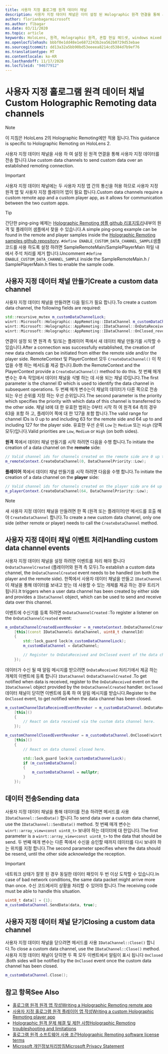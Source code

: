 ```yaml
---
title: 사용자 지정 홀로그램 원격 데이터 채널
description: 사용자 지정 데이터 채널은 이미 설정 된 Holographic 원격 연결을 통해 사용자 데이터를 전송 하는 데 사용할 수 있습니다.
author: florianbagarmicrosoft
ms.author: flbagar
ms.date: 03/11/2020
ms.topic: article
keywords: HoloLens, 원격, Holographic 원격, 혼합 현실 헤드셋, windows mixed reality 헤드셋, 가상 현실 헤드셋, 데이터 채널
ms.openlocfilehash: bbbf0e1dd48e1e6872243b2ea562b0729d53ebae
ms.sourcegitcommit: dd13a32a5bb90bd53eeeea8214cd5384d7b9ef76
ms.translationtype: MT
ms.contentlocale: ko-KR
ms.lasthandoff: 11/17/2020
ms.locfileid: "94677912"
---
```

# <a name="custom-holographic-remoting-data-channels"></a><span data-ttu-id="2737e-104">사용자 지정 홀로그램 원격 데이터 채널</span><span class="sxs-lookup"><span data-stu-id="2737e-104">Custom Holographic Remoting data channels</span></span>

>[!NOTE]
><span data-ttu-id="2737e-105">이 지침은 HoloLens 2의 Holographic Remoting에만 적용 됩니다.</span><span class="sxs-lookup"><span data-stu-id="2737e-105">This guidance is specific to Holographic Remoting on HoloLens 2.</span></span>

<span data-ttu-id="2737e-106">사용자 지정 데이터 채널을 사용 하 여 설정 된 원격 연결을 통해 사용자 지정 데이터를 전송 합니다.</span><span class="sxs-lookup"><span data-stu-id="2737e-106">Use custom data channels to send custom data over an established remoting connection.</span></span>

>[!IMPORTANT]
><span data-ttu-id="2737e-107">사용자 지정 데이터 채널에는 두 사용자 지정 앱 간의 통신을 허용 하므로 사용자 지정 원격 앱 및 사용자 지정 플레이어 앱이 필요 합니다.</span><span class="sxs-lookup"><span data-stu-id="2737e-107">Custom data channels require a custom remote app and a custom player app, as it allows for communication between the two custom apps.</span></span>

>[!TIP]
><span data-ttu-id="2737e-108">간단한 ping-ping 예제는 [Holographic Remoting 샘플 github 리포지토리](https://github.com/microsoft/MixedReality-HolographicRemoting-Samples)내부의 원격 및 플레이어 샘플에서 찾을 수 있습니다.</span><span class="sxs-lookup"><span data-stu-id="2737e-108">A simple ping-pong example can be found in the remote and player samples inside the [Holographic Remoting samples github repository](https://github.com/microsoft/MixedReality-HolographicRemoting-Samples).</span></span> <span data-ttu-id="2737e-109">```#define ENABLE_CUSTOM_DATA_CHANNEL_SAMPLE```샘플 코드를 사용 하도록 설정 하려면 SampleRemoteMain/SamplePlayerMain 파일 내에서 주석 처리를 제거 합니다.</span><span class="sxs-lookup"><span data-stu-id="2737e-109">Uncomment ```#define ENABLE_CUSTOM_DATA_CHANNEL_SAMPLE``` inside the SampleRemoteMain.h / SamplePlayerMain.h files to enable the sample code.</span></span>


## <a name="create-a-custom-data-channel"></a><span data-ttu-id="2737e-110">사용자 지정 데이터 채널 만들기</span><span class="sxs-lookup"><span data-stu-id="2737e-110">Create a custom data channel</span></span>


<span data-ttu-id="2737e-111">사용자 지정 데이터 채널을 만들려면 다음 필드가 필요 합니다.</span><span class="sxs-lookup"><span data-stu-id="2737e-111">To create a custom data channel, the following fields are required:</span></span>
```cpp
std::recursive_mutex m_customDataChannelLock;
winrt::Microsoft::Holographic::AppRemoting::IDataChannel m_customDataChannel = nullptr;
winrt::Microsoft::Holographic::AppRemoting::IDataChannel::OnDataReceived_revoker m_customChannelDataReceivedEventRevoker;
winrt::Microsoft::Holographic::AppRemoting::IDataChannel::OnClosed_revoker m_customChannelClosedEventRevoker;
```

<span data-ttu-id="2737e-112">연결이 설정 되 면 원격 측 및/또는 플레이어 쪽에서 새 데이터 채널 만들기를 시작할 수 있습니다.</span><span class="sxs-lookup"><span data-stu-id="2737e-112">After a connection was successfully established, the creation of new data channels can be initiated from either the remote side and/or the player side.</span></span> <span data-ttu-id="2737e-113">RemoteContext 및 PlayerContext 모두 ```CreateDataChannel()``` 이 작업을 수행 하는 메서드를 제공 합니다.</span><span class="sxs-lookup"><span data-stu-id="2737e-113">Both the RemoteContext and the PlayerContext provide a ```CreateDataChannel()``` method to do this.</span></span> <span data-ttu-id="2737e-114">첫 번째 매개 변수는 후속 작업에서 데이터 채널을 식별 하는 데 사용 되는 채널 ID입니다.</span><span class="sxs-lookup"><span data-stu-id="2737e-114">The first parameter is the channel ID which is used to identify the data channel in subsequent operations.</span></span> <span data-ttu-id="2737e-115">두 번째 매개 변수는이 채널의 데이터가 다른 쪽으로 전송 되는 우선 순위를 지정 하는 우선 순위입니다.</span><span class="sxs-lookup"><span data-stu-id="2737e-115">The second parameter is the priority which specifies the priority with which data of this channel is transferred to the other side.</span></span> <span data-ttu-id="2737e-116">채널 Id에 대 한 유효한 범위는 0부터 시작 하 여 원격 64 측의 경우 63을 포함 하 고, 플레이어 쪽에 대 한 127을 포함 합니다.</span><span class="sxs-lookup"><span data-stu-id="2737e-116">The valid range for channel IDs is 0 up to and including 63 for the remote side and 64 up to and including 127 for the player side.</span></span> <span data-ttu-id="2737e-117">유효한 우선 순위 ```Low``` 는 ```Medium``` 또는 ```High``` (양쪽 모두)입니다.</span><span class="sxs-lookup"><span data-stu-id="2737e-117">Valid priorities are ```Low```, ```Medium``` or ```High``` (on both sides).</span></span>

<span data-ttu-id="2737e-118">**원격** 쪽에서 데이터 채널 만들기를 시작 하려면 다음을 수행 합니다.</span><span class="sxs-lookup"><span data-stu-id="2737e-118">To initiate the creation of a data channel on the **remote** side:</span></span>
```cpp
// Valid channel ids for channels created on the remote side are 0 up to and including 63
m_remoteContext.CreateDataChannel(0, DataChannelPriority::Low);
```

<span data-ttu-id="2737e-119">**플레이어** 쪽에서 데이터 채널 만들기를 시작 하려면 다음을 수행 합니다.</span><span class="sxs-lookup"><span data-stu-id="2737e-119">To initiate the creation of a data channel on the **player** side:</span></span>
```cpp
// Valid channel ids for channels created on the player side are 64 up to and including 127
m_playerContext.CreateDataChannel(64, DataChannelPriority::Low);
```

>[!NOTE]
><span data-ttu-id="2737e-120">새 사용자 지정 데이터 채널을 만들려면 한 쪽 (원격 또는 플레이어)만 메서드를 호출 해야 ```CreateDataChannel``` 합니다.</span><span class="sxs-lookup"><span data-stu-id="2737e-120">To create a new custom data channel, only one side (either remote or player) needs to call the ```CreateDataChannel``` method.</span></span>

## <a name="handling-custom-data-channel-events"></a><span data-ttu-id="2737e-121">사용자 지정 데이터 채널 이벤트 처리</span><span class="sxs-lookup"><span data-stu-id="2737e-121">Handling custom data channel events</span></span>

<span data-ttu-id="2737e-122">사용자 지정 데이터 채널을 설정 하려면 이벤트를 처리 해야 합니다 ```OnDataChannelCreated``` (플레이어와 원격 측 모두).</span><span class="sxs-lookup"><span data-stu-id="2737e-122">To establish a custom data channel, the ```OnDataChannelCreated``` event needs to be handled (on both the player and the remote side).</span></span> <span data-ttu-id="2737e-123">한쪽에서 사용자 데이터 채널을 만들고 ```IDataChannel``` 이 채널을 통해 데이터를 보내고 받는 데 사용할 수 있는 개체를 제공 하는 경우 트리거됩니다.</span><span class="sxs-lookup"><span data-stu-id="2737e-123">It triggers when a user data channel has been created by either side and provides a ```IDataChannel``` object, which can be used to send and receive data over this channel.</span></span>

<span data-ttu-id="2737e-124">이벤트에 수신기를 등록 하려면 ```OnDataChannelCreated``` :</span><span class="sxs-lookup"><span data-stu-id="2737e-124">To register a listener on the ```OnDataChannelCreated``` event:</span></span>
```cpp
m_onDataChannelCreatedEventRevoker = m_remoteContext.OnDataChannelCreated(winrt::auto_revoke,
    [this](const IDataChannel& dataChannel, uint8_t channelId)
    {
        std::lock_guard lock(m_customDataChannelLock);
        m_customDataChannel = dataChannel;

        // Register to OnDataReceived and OnClosed event of the data channel here, see below...
    });
```

<span data-ttu-id="2737e-125">데이터가 수신 될 때 알림 메시지를 받으려면 ```OnDataReceived``` 처리기에서 제공 하는 개체의 이벤트에 등록 합니다 ```IDataChannel``` ```OnDataChannelCreated``` .</span><span class="sxs-lookup"><span data-stu-id="2737e-125">To get notified when data is received, register to the ```OnDataReceived``` event on the ```IDataChannel``` object provided by the ```OnDataChannelCreated``` handler.</span></span> <span data-ttu-id="2737e-126">```OnClosed```데이터 채널이 닫히면 이벤트에 등록 하 여 알림 메시지를 받습니다.</span><span class="sxs-lookup"><span data-stu-id="2737e-126">Register to the ```OnClosed``` event, to get notified when the data channel has been closed.</span></span>

```cpp
m_customChannelDataReceivedEventRevoker = m_customDataChannel.OnDataReceived(winrt::auto_revoke, 
    [this]()
    {
        // React on data received via the custom data channel here.
    });

m_customChannelClosedEventRevoker = m_customDataChannel.OnClosed(winrt::auto_revoke,
    [this]()
    {
        // React on data channel closed here.

        std::lock_guard lock(m_customDataChannelLock);
        if (m_customDataChannel)
        {
            m_customDataChannel = nullptr;
        }
    });
```

## <a name="sending-data"></a><span data-ttu-id="2737e-127">데이터 전송</span><span class="sxs-lookup"><span data-stu-id="2737e-127">Sending data</span></span>

<span data-ttu-id="2737e-128">사용자 지정 데이터 채널을 통해 데이터를 전송 하려면 메서드를 사용 ```IDataChannel::SendData()``` 합니다.</span><span class="sxs-lookup"><span data-stu-id="2737e-128">To send data over a custom data channel, use the ```IDataChannel::SendData()``` method.</span></span> <span data-ttu-id="2737e-129">첫 번째 매개 변수는 ```winrt::array_view<const uint8_t>``` 보내야 하는 데이터에 대 한입니다.</span><span class="sxs-lookup"><span data-stu-id="2737e-129">The first parameter is a ```winrt::array_view<const uint8_t>``` to the data that should be send.</span></span> <span data-ttu-id="2737e-130">두 번째 매개 변수는 다른 쪽에서 수신을 승인할 때까지 데이터를 다시 보내야 하는 위치를 지정 합니다.</span><span class="sxs-lookup"><span data-stu-id="2737e-130">The second parameter specifies where the data should be resend, until the other side acknowledge the reception.</span></span> 

>[!IMPORTANT]
><span data-ttu-id="2737e-131">네트워크 상태가 잘못 된 경우 동일한 데이터 패킷이 두 번 이상 도착할 수 있습니다.</span><span class="sxs-lookup"><span data-stu-id="2737e-131">In case of bad network conditions, the same data packet might arrive more than once.</span></span> <span data-ttu-id="2737e-132">수신 코드에서이 상황을 처리할 수 있어야 합니다.</span><span class="sxs-lookup"><span data-stu-id="2737e-132">The receiving code must be able to handle this situation.</span></span>

```cpp
uint8_t data[] = {1};
m_customDataChannel.SendData(data, true);
```

## <a name="closing-a-custom-data-channel"></a><span data-ttu-id="2737e-133">사용자 지정 데이터 채널 닫기</span><span class="sxs-lookup"><span data-stu-id="2737e-133">Closing a custom data channel</span></span>

<span data-ttu-id="2737e-134">사용자 지정 데이터 채널을 닫으려면 메서드를 사용 ```IDataChannel::Close()``` 합니다.</span><span class="sxs-lookup"><span data-stu-id="2737e-134">To close a custom data channel, use the ```IDataChannel::Close()``` method.</span></span> <span data-ttu-id="2737e-135">사용자 지정 데이터 채널이 닫히면 두 쪽 모두 이벤트에서 알림이 표시 됩니다 ```OnClosed``` .</span><span class="sxs-lookup"><span data-stu-id="2737e-135">Both sides will be notified by the ```OnClosed``` event once the custom data channel has been closed.</span></span>

```cpp
m_customDataChannel.Close();
```

## <a name="see-also"></a><span data-ttu-id="2737e-136">참고 항목</span><span class="sxs-lookup"><span data-stu-id="2737e-136">See Also</span></span>
* [<span data-ttu-id="2737e-137">홀로그램 원격 원격 앱 작성</span><span class="sxs-lookup"><span data-stu-id="2737e-137">Writing a Holographic Remoting remote app</span></span>](holographic-remoting-create-host.md)
* [<span data-ttu-id="2737e-138">사용자 지정 홀로그램 원격 플레이어 앱 작성</span><span class="sxs-lookup"><span data-stu-id="2737e-138">Writing a custom Holographic Remoting player app</span></span>](holographic-remoting-create-player.md)
* [<span data-ttu-id="2737e-139">Holographic 원격 문제 해결 및 제한 사항</span><span class="sxs-lookup"><span data-stu-id="2737e-139">Holographic Remoting troubleshooting and limitations</span></span>](holographic-remoting-troubleshooting.md)
* [<span data-ttu-id="2737e-140">홀로그램 원격 소프트웨어 사용 조건</span><span class="sxs-lookup"><span data-stu-id="2737e-140">Holographic Remoting software license terms</span></span>](https://docs.microsoft.com//legal/mixed-reality/microsoft-holographic-remoting-software-license-terms)
* [<span data-ttu-id="2737e-141">Microsoft 개인정보처리방침</span><span class="sxs-lookup"><span data-stu-id="2737e-141">Microsoft Privacy Statement</span></span>](https://go.microsoft.com/fwlink/?LinkId=521839)
